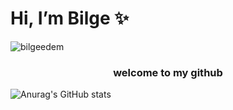 
 # Hi, I’m Bilge ✨

<p align="left"> <img src="https://komarev.com/ghpvc/?username=bilgeedem&label=%E2%99%A1%20profile%20views%20%E2%99%A1&color=000000&style=flat" alt="bilgeedem" /> </p>
<h3 align="center">welcome to my github</h3>


![Anurag's GitHub stats](https://github-readme-stats.vercel.app/api?username=bilgeedem&show_icons=true&theme=graywhite )


<!---
bilgeedem/bilgeedem is a ✨ special ✨ repository because its `README.md` (this file) appears on your GitHub profile.
You can click the Preview link to take a look at your changes.
--->
